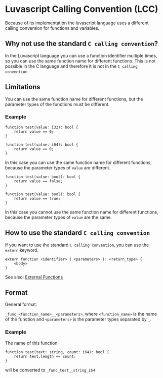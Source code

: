 # Luvascript Calling Convention (LCC)

Because of its implementation the luvascript language uses a different calling convention for functions and variables.

## Why not use the standard `C calling convention`?

In the Luvascript language you can use a function identifier multiple times, so you can use the same function name for different functions. This is not possible in the C language and therefore it is not in the `C calling convention`.

## Limitations

You can use the same function name for different functions, but the parameter types of the functions must be different.

### Example
```luvascript
function test(value: i32): bool {
    return value == 0;
}

function test(value: i64): bool {
    return value == 0;
}
```
In this case you can use the same function name for different functions, because the parameter types of `value` are different.

```luvascript
function test(value: bool): bool {
    return value == false;
}

function test(value: bool): bool {
    return value == true;
}
```
In this case you cannot use the same function name for different functions, because the parameter types of `value` are the same.

## How to use the standard `C calling convention`

If you want to use the standard `C calling convention`, you can use the `extern` keyword.

```luvascript
extern function <identifier> ( <parameters> ): <return_type> {
    <body>
}
```

See also: [External Functions](../../language-reference/external-functions.md)

## Format

General format:

`_func_<function_name>__<parameters>`, where `<function_name>` is the name of the function and `<parameters>` is the parameter types separated by `_`.

### Example

The name of this function
```luvascript
function test(text: string, count: i64): bool {
    return text.length == count;
}
```
will be converted to `_func_test__string_i64`
